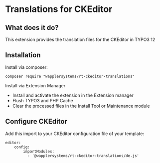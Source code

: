 # Translations for CKEditor

## What does it do?

This extension provides the translation files for the CKEditor in TYPO3 12

## Installation

Install via composer: 

    composer require "wapplersystems/rt-ckeditor-translations"

Install via Extension Manager
* Install and activate the extension in the Extension manager 
* Flush TYPO3 and PHP Cache
* Clear the processed files in the Install Tool or Maintenance module


## Configure CKEditor

Add this import to your CKEditor configuration file of your template:

    editor:
        config:
            importModules:
              - '@wapplersystems/rt-ckeditor-translations/de.js'


